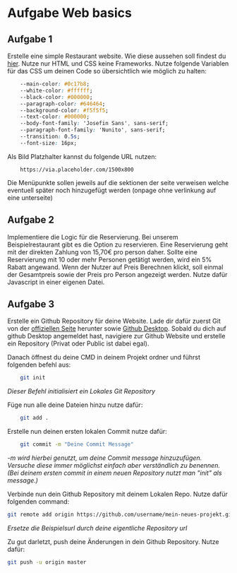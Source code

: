 # Aufgabe Web basics

## Aufgabe 1
Erstelle eine simple Restaurant website. Wie diese aussehen soll findest du [hier](https://maierfabian.de/tutorials/restaurant).
Nutze nur HTML und CSS keine Frameworks. Nutze folgende Variablen für das CSS um deinen Code so übersichtlich wie möglich zu halten:

```css
    --main-color: #0c17b8;
    --white-color: #ffffff;
    --black-color: #000000;
    --paragraph-color: #646464;
    --background-color: #f5f5f5;
    --text-color: #000000;
    --body-font-family: 'Josefin Sans', sans-serif;
    --paragraph-font-family: 'Nunito', sans-serif;
    --transition: 0.5s;
    --font-size: 16px;
```
Als Bild Platzhalter kannst du folgende URL nutzen:

```shell
    https://via.placeholder.com/1500x800
```
Die Menüpunkte sollen jeweils auf die sektionen der seite verweisen welche eventuell später noch hinzugefügt werden (onpage ohne verlinkung auf eine unterseite)


## Aufgabe 2
Implementiere die Logic für die Reservierung. 
Bei unserem Beispielrestaurant gibt es die Option zu reservieren. Eine Reservierung geht mit der direkten Zahlung von 15,70€ pro person daher. 
Sollte eine Reservierung mit 10 oder mehr Personen getätigt werden, wird ein 5% Rabatt angewand. Wenn der Nutzer auf Preis Berechnen klickt, soll einmal der Gesamtpreis sowie der Preis pro Person angezeigt werden. Nutze dafür Javascript in einer eigenen Datei.


## Aufgabe 3
Erstelle ein Github Repository für deine Website. 
Lade dir dafür zuerst Git von der [offiziellen Seite](https://git-scm.com/download/win) herunter sowie [Github Desktop](https://github.com/apps/desktop).
Sobald du dich auf github Desktop angemeldet hast, navigiere zur Github Website und erstelle ein Repository (Privat oder Public ist dabei egal).

Danach öffnest du deine CMD in deinem Projekt ordner und führst folgenden befehl aus:

```bash
    git init
```

*Dieser Befehl initialisiert ein Lokales Git Repository*

Füge nun alle deine Dateien hinzu nutze dafür:

```bash
    git add .
```
    
Erstelle nun deinen ersten lokalen Commit nutze dafür:

```bash
    git commit -m "Deine Commit Message"
```
*-m wird hierbei genutzt, um deine Commit message hinzuzufügen. Versuche diese immer möglichst einfach aber verständlich zu benennen. (Bei deinem ersten commit in einem neuen Repository nutzt man "init" als message.)*
    
Verbinde nun dein Github Repository mit deinem Lokalen Repo.
Nutze dafür folgenden command:
```bash
git remote add origin https://github.com/username/mein-neues-projekt.git
```
*Ersetze die Beispielsurl durch deine eigentliche Repository url*

Zu gut darletzt, push deine Änderungen in dein Github Repository. Nutze dafür:
```bash
git push -u origin master
```